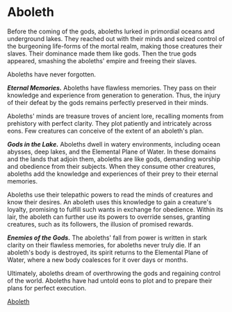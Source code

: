 # Aboleth

Before the coming of the gods, aboleths
lurked in primordial oceans and underground
lakes. They reached out with their minds and
seized control of the burgeoning life-forms
of the mortal realm, making those creatures
their slaves. Their dominance made them like
gods. Then the true gods appeared, smashing
the aboleths' empire and freeing their
slaves.

Aboleths have never forgotten.

_**Eternal Memories.**_ Aboleths have
flawless memories. They pass on their
knowledge and experience from generation to
generation. Thus, the injury of their defeat
by the gods remains perfectly preserved in
their minds.

Aboleths' minds are treasure troves of
ancient lore, recalling moments from
prehistory with perfect clarity. They plot
patiently and intricately across eons. Few
creatures can conceive of the extent of an
aboleth's plan.

_**Gods in the Lake.**_ Aboleths dwell in
watery environments, including ocean abysses,
deep lakes, and the Elemental Plane of Water.
In these domains and the lands that adjoin
them, aboleths are like gods, demanding
worship and obedience from their subjects.
When they consume other creatures, aboleths
add the knowledge and experiences of their
prey to their eternal memories.

Aboleths use their telepathic powers to read
the minds of creatures and know their
desires. An aboleth uses this knowledge to
gain a creature's loyalty, promising to
fulfill such wants in exchange for obedience.
Within its lair, the aboleth can further use
its powers to override senses, granting
creatures, such as its followers, the
illusion of promised rewards.

_**Enemies of the Gods.**_ The aboleths' fall
from power is written in stark clarity on
their flawless memories, for aboleths never
truly die. If an aboleth's body is destroyed,
its spirit returns to the Elemental Plane of
Water, where a new body coalesces for it over
days or months.

Ultimately, aboleths dream of overthrowing
the gods and regaining control of the world.
Aboleths have had untold eons to plot and to
prepare their plans for perfect execution.

<a href="./aboleth.md">Aboleth</a>

